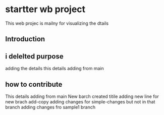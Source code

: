 # startter wb project
This web projec is mailny for visualizing the dtails
## Introduction
## i delelted purpose
adding the details
this details adding from main
## how to contribute
This details adding from main
New barch created titile
adding new line for new brach add-copy
adding changes for simple-changes  but not in that branch 
adding changes fro sample1 branch
